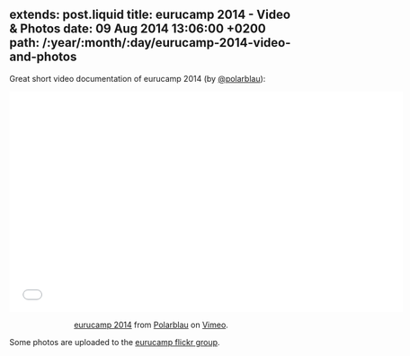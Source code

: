 extends: post.liquid
title: eurucamp 2014 - Video & Photos
date: 09 Aug 2014 13:06:00 +0200
path: /:year/:month/:day/eurucamp-2014-video-and-photos
---

Great short video documentation of eurucamp 2014 (by [@polarblau](https://twitter.com/polarblau)):

<center>
<iframe src="//player.vimeo.com/video/102907938" width="700" height="393" frameborder="0" webkitallowfullscreen mozallowfullscreen allowfullscreen></iframe> <p><a href="http://vimeo.com/102907938">eurucamp 2014</a> from <a href="http://vimeo.com/user15271237">Polarblau</a> on <a href="https://vimeo.com">Vimeo</a>.</p>
</center>

Some photos are uploaded to the [eurucamp flickr group](https://www.flickr.com/groups/2687737@N20/).
